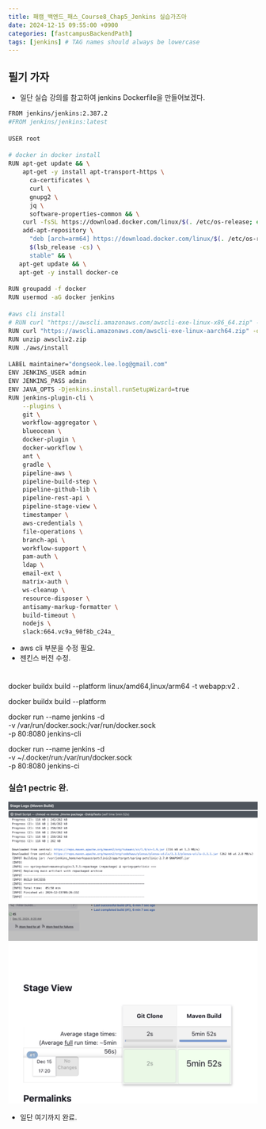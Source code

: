 ```yaml
---
title: 패캠_백엔드_패스_Course8_Chap5_Jenkins 실습가즈아
date: 2024-12-15 09:55:00 +0900
categories: [fastcampusBackendPath]
tags: [jenkins] # TAG names should always be lowercase
---
```


## 필기 가자
* 일단 실습 강의를 참고하여 jenkins Dockerfile을 만들어보겠다.
```sh
FROM jenkins/jenkins:2.387.2
#FROM jenkins/jenkins:latest

USER root

# docker in docker install
RUN apt-get update && \
    apt-get -y install apt-transport-https \
      ca-certificates \
      curl \
      gnupg2 \
      jq \
      software-properties-common && \
    curl -fsSL https://download.docker.com/linux/$(. /etc/os-release; echo "$ID")/gpg > /tmp/dkey; apt-key add /tmp/dkey && \
    add-apt-repository \
      "deb [arch=arm64] https://download.docker.com/linux/$(. /etc/os-release; echo "$ID") \
      $(lsb_release -cs) \
      stable" && \
   apt-get update && \
   apt-get -y install docker-ce

RUN groupadd -f docker
RUN usermod -aG docker jenkins

#aws cli install
# RUN curl "https://awscli.amazonaws.com/awscli-exe-linux-x86_64.zip" -o "awscliv2.zip"
RUN curl "https://awscli.amazonaws.com/awscli-exe-linux-aarch64.zip" -o "awscliv2.zip"
RUN unzip awscliv2.zip
RUN ./aws/install

LABEL maintainer="dongseok.lee.log@gmail.com"
ENV JENKINS_USER admin
ENV JENKINS_PASS admin
ENV JAVA_OPTS -Djenkins.install.runSetupWizard=true
RUN jenkins-plugin-cli \
    --plugins \
    git \
    workflow-aggregator \
    blueocean \
    docker-plugin \
    docker-workflow \
    ant \
    gradle \
    pipeline-aws \
    pipeline-build-step \
    pipeline-github-lib \
    pipeline-rest-api \
    pipeline-stage-view \
    timestamper \
    aws-credentials \
    file-operations \
    branch-api \
    workflow-support \
    pam-auth \
    ldap \
    email-ext \
    matrix-auth \
    ws-cleanup \
    resource-disposer \
    antisamy-markup-formatter \
    build-timeout \
    nodejs \
    slack:664.vc9a_90f8b_c24a_
```

* aws cli 부분을 수정 필요.
* 젠킨스 버전 수정.


#
docker buildx build --platform linux/amd64,linux/arm64 -t webapp:v2  .

docker buildx build --platform


docker run --name jenkins -d \
    -v /var/run/docker.sock:/var/run/docker.sock \
    -p 80:8080 jenkins-cli


docker run --name jenkins -d \
    -v ~/.docker/run:/var/run/docker.sock \
    -p 80:8080 jenkins-ci


### 실습1 pectric 완.
![](assets/img/posts/2024-12-15-17-30-23.png)
![](assets/img/posts/2024-12-15-17-31-00.png)
* 일단 여기까지 완료.
